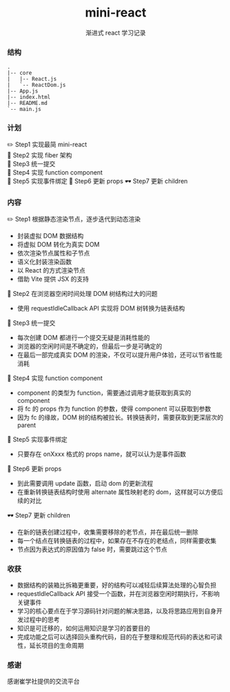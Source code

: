 <h1 align="center">mini-react</h1> 
<p align="center"> 渐进式 react 学习记录 </p>

### 结构

```
.
|-- core
|   |-- React.js
|   `-- ReactDom.js
|-- App.js
|-- index.html
|-- README.md
`-- main.js
```

### 计划

✏️ Step1 实现最简 mini-react  
🎈 Step2 实现 fiber 架构  
🧨 Step3 统一提交  
🎊 Step4 实现 function component  
🎪 Step5 实现事件绑定
🎀 Step6 更新 props
🕶️ Step7 更新 children

### 内容

✏️ Step1 根据静态渲染节点，逐步迭代到动态渲染

- 封装虚拟 DOM 数据结构
- 将虚拟 DOM 转化为真实 DOM
- 依次渲染节点属性和子节点
- 语义化封装渲染函数
- 以 React 的方式渲染节点
- 借助 Vite 提供 JSX 的支持

🎈 Step2 在浏览器空闲时间处理 DOM 树结构过大的问题

- 使用 requestIdleCallback API 实现将 DOM 树转换为链表结构

🧨 Step3 统一提交

- 每次创建 DOM 都进行一个提交无疑是消耗性能的
- 浏览器的空闲时间是不确定的，但最后一步是可确定的
- 在最后一部完成真实 DOM 的渲染，不仅可以提升用户体验，还可以节省性能消耗

🎊 Step4 实现 function component

- component 的类型为 function，需要通过调用才能获取到真实的 component
- 将 fc 的 props 作为 function 的参数，使得 component 可以获取到参数
- 因为 fc 的缘故，DOM 树的结构被拉长。转换链表时，需要获取到更深层次的 parent

🎪 Step5 实现事件绑定

- 只要存在 onXxxx 格式的 props name，就可以认为是事件函数

🎀 Step6 更新 props

- 到此需要调用 update 函数，启动 dom 的更新流程
- 在重新转换链表结构时使用 alternate 属性映射老的 dom，这样就可以方便后续的对比

🕶️ Step7 更新 children

- 在新的链表创建过程中，收集需要移除的老节点，并在最后统一删除
- 每一个结点在转换链表的过程中，如果存在不存在的老结点，同样需要收集
- 节点因为表达式的原因值为 false 时，需要跳过这个节点

### 收获

- 数据结构的装箱比拆箱更重要，好的结构可以减轻后续算法处理的心智负担
- requestIdleCallback API 接受一个函数，并在浏览器空闲时期执行，不影响关键事件
- 学习的核心要点在于学习源码针对问题的解决思路，以及将思路应用到自身开发过程中的思考
- 知识是可迁移的，如何运用知识是学习的首要目的
- 完成功能之后可以选择回头重构代码，目的在于整理和规范代码的表达和可读性，延长项目的生命周期

### 感谢

感谢崔学社提供的交流平台
